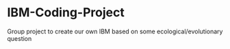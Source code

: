 # IBM-Coding-Project
Group project to create our own IBM based on some ecological/evolutionary question
